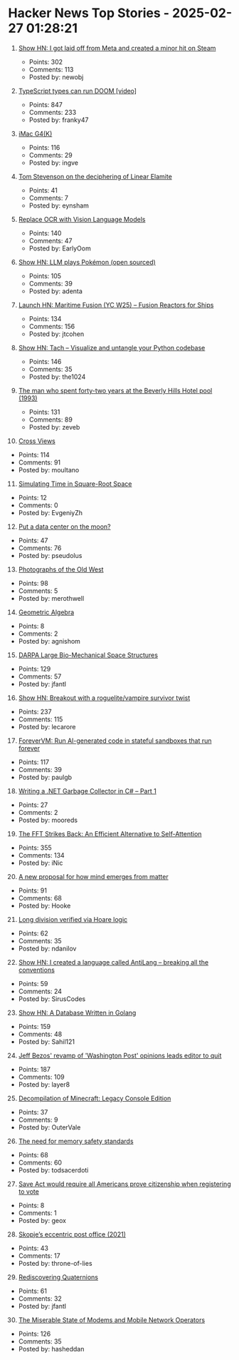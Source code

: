 # Hacker News Top Stories - 2025-02-27 01:28:21

1. [Show HN: I got laid off from Meta and created a minor hit on Steam](undefined)
   - Points: 302
   - Comments: 113
   - Posted by: newobj

2. [TypeScript types can run DOOM [video]](https://www.youtube.com/watch?v=0mCsluv5FXA)
   - Points: 847
   - Comments: 233
   - Posted by: franky47

3. [iMac G4(K)](https://jcs.org/2025/02/26/imacg4k)
   - Points: 116
   - Comments: 29
   - Posted by: ingve

4. [Tom Stevenson on the deciphering of Linear Elamite](https://www.lrb.co.uk/the-paper/v47/n04/tom-stevenson/beyond-mesopotamia)
   - Points: 41
   - Comments: 7
   - Posted by: eynsham

5. [Replace OCR with Vision Language Models](https://github.com/vlm-run/vlmrun-cookbook/blob/main/notebooks/01_schema_showcase.ipynb)
   - Points: 140
   - Comments: 47
   - Posted by: EarlyOom

6. [Show HN: LLM plays Pokémon (open sourced)](https://github.com/adenta/fire_red_agent)
   - Points: 105
   - Comments: 39
   - Posted by: adenta

7. [Launch HN: Maritime Fusion (YC W25) – Fusion Reactors for Ships](undefined)
   - Points: 134
   - Comments: 156
   - Posted by: jtcohen

8. [Show HN: Tach – Visualize and untangle your Python codebase](https://github.com/gauge-sh/tach)
   - Points: 146
   - Comments: 35
   - Posted by: the1024

9. [The man who spent forty-two years at the Beverly Hills Hotel pool (1993)](https://www.newyorker.com/magazine/1993/02/22/beverly-hills-hotel-paradise-lost)
   - Points: 131
   - Comments: 89
   - Posted by: zeveb

10. [Cross Views](https://moultano.wordpress.com/2025/02/24/you-should-make-cross-views/)
   - Points: 114
   - Comments: 91
   - Posted by: moultano

11. [Simulating Time in Square-Root Space](https://eccc.weizmann.ac.il/report/2025/017/)
   - Points: 12
   - Comments: 0
   - Posted by: EvgeniyZh

12. [Put a data center on the moon?](https://spectrum.ieee.org/data-center-on-the-moon)
   - Points: 47
   - Comments: 76
   - Posted by: pseudolus

13. [Photographs of the Old West](https://cosmographia.substack.com/p/photographs-of-the-old-west)
   - Points: 98
   - Comments: 5
   - Posted by: merothwell

14. [Geometric Algebra](https://bivector.net/)
   - Points: 8
   - Comments: 2
   - Posted by: agnishom

15. [DARPA Large Bio-Mechanical Space Structures](https://sam.gov/opp/49c9fac62ef249f19cda8b436a095d3b/view)
   - Points: 129
   - Comments: 57
   - Posted by: jfantl

16. [Show HN: Breakout with a roguelite/vampire survivor twist](https://breakout.lecaro.me/)
   - Points: 237
   - Comments: 115
   - Posted by: lecarore

17. [ForeverVM: Run AI-generated code in stateful sandboxes that run forever](https://forevervm.com/)
   - Points: 117
   - Comments: 39
   - Posted by: paulgb

18. [Writing a .NET Garbage Collector in C# – Part 1](https://minidump.net/2025-28-01-writing-a-net-gc-in-c-part-1/)
   - Points: 27
   - Comments: 2
   - Posted by: mooreds

19. [The FFT Strikes Back: An Efficient Alternative to Self-Attention](https://arxiv.org/abs/2502.18394)
   - Points: 355
   - Comments: 134
   - Posted by: iNic

20. [A new proposal for how mind emerges from matter](https://www.noemamag.com/a-radical-new-proposal-for-how-mind-emerges-from-matter/)
   - Points: 91
   - Comments: 68
   - Posted by: Hooke

21. [Long division verified via Hoare logic](https://www.cofault.com/2025/02/long-story-of-division.html)
   - Points: 62
   - Comments: 35
   - Posted by: ndanilov

22. [Show HN: I created a language called AntiLang – breaking all the conventions](https://siruscodes.github.io/AntiLang/)
   - Points: 59
   - Comments: 24
   - Posted by: SirusCodes

23. [Show HN: A Database Written in Golang](https://github.com/Sahilb315/AtomixDB)
   - Points: 159
   - Comments: 48
   - Posted by: Sahil121

24. [Jeff Bezos' revamp of 'Washington Post' opinions leads editor to quit](https://www.npr.org/2025/02/26/nx-s1-5309725/jeff-bezos-washington-post-opinion-section)
   - Points: 187
   - Comments: 109
   - Posted by: layer8

25. [Decompilation of Minecraft: Legacy Console Edition](https://github.com/GRAnimated/MinecraftLCE)
   - Points: 37
   - Comments: 9
   - Posted by: OuterVale

26. [The need for memory safety standards](https://security.googleblog.com/2025/02/securing-tomorrows-software-need-for.html)
   - Points: 68
   - Comments: 60
   - Posted by: todsacerdoti

27. [Save Act would require all Americans prove citizenship when registering to vote](https://www.americanprogress.org/article/the-save-act-would-disenfranchise-millions-of-citizens/)
   - Points: 8
   - Comments: 1
   - Posted by: geox

28. [Skopje’s eccentric post office (2021)](https://www.new-east-archive.org/articles/show/12963/concrete-ideas-skopje-central-post-office-modernist-brutalism-demolition-architecture-north-macedonia)
   - Points: 43
   - Comments: 17
   - Posted by: throne-of-lies

29. [Rediscovering Quaternions](https://jasonfantl.com/posts/Space-of-3D-Rotations/)
   - Points: 61
   - Comments: 32
   - Posted by: jfantl

30. [The Miserable State of Modems and Mobile Network Operators](https://blog.golioth.io/the-miserable-state-of-modems-and-mobile-network-operators/)
   - Points: 126
   - Comments: 35
   - Posted by: hasheddan

